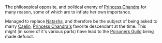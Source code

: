 The philosopical opposite, and political enemy of [Princess Chandra](PrincessChandraOfAssassins) for many reason, some of which are to inflate her own importance.

Managed to replace [Natasha](CobalteanRoyalFamily#natasha), and therefore be the subject of being asked to marry [Caelin](CaelinOfLaetatio), [Princess Chandra's](PrincessChandraOfAssassins) favorite descendant at the time.  This might (in some of it's various parts) have lead to the [Poisoners Guild](ChaosGuilds#poisoners") being made defunct. 
